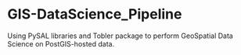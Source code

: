 # GIS-DataScience_Pipeline
Using PySAL libraries and Tobler package to perform GeoSpatial Data Science on PostGIS-hosted data.
